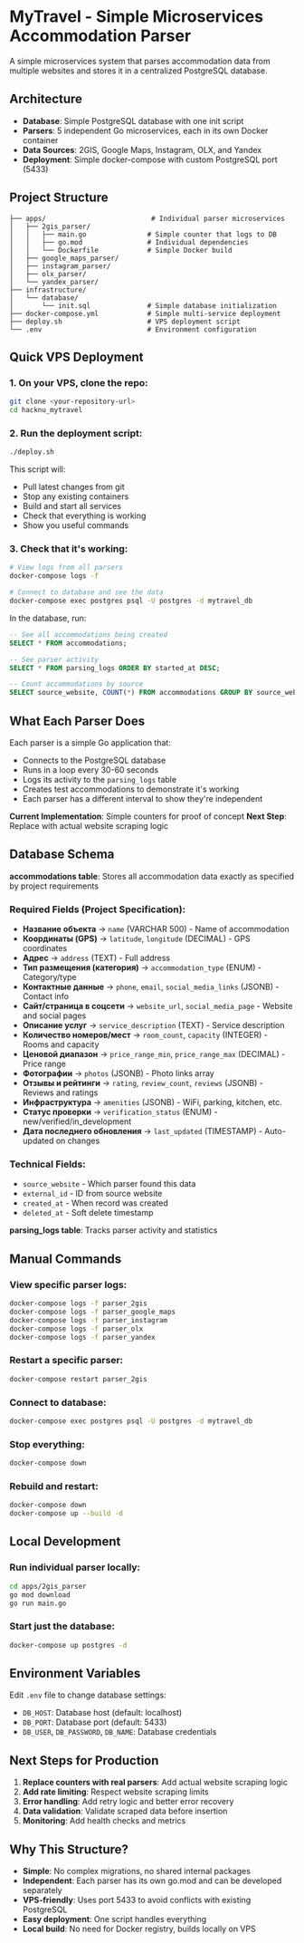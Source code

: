 # MyTravel - Simple Microservices Accommodation Parser

A simple microservices system that parses accommodation data from multiple websites and stores it in a centralized PostgreSQL database.

## Architecture

- **Database**: Simple PostgreSQL database with one init script
- **Parsers**: 5 independent Go microservices, each in its own Docker container
- **Data Sources**: 2GIS, Google Maps, Instagram, OLX, and Yandex
- **Deployment**: Simple docker-compose with custom PostgreSQL port (5433)

## Project Structure

```
├── apps/                          # Individual parser microservices
│   ├── 2gis_parser/
│   │   ├── main.go               # Simple counter that logs to DB
│   │   ├── go.mod                # Individual dependencies
│   │   └── Dockerfile            # Simple Docker build
│   ├── google_maps_parser/
│   ├── instagram_parser/
│   ├── olx_parser/
│   └── yandex_parser/
├── infrastructure/
│   └── database/
│       └── init.sql              # Simple database initialization
├── docker-compose.yml            # Simple multi-service deployment
├── deploy.sh                     # VPS deployment script
└── .env                          # Environment configuration
```

## Quick VPS Deployment

### 1. On your VPS, clone the repo:
```bash
git clone <your-repository-url>
cd hacknu_mytravel
```

### 2. Run the deployment script:
```bash
./deploy.sh
```

This script will:
- Pull latest changes from git
- Stop any existing containers
- Build and start all services
- Check that everything is working
- Show you useful commands

### 3. Check that it's working:
```bash
# View logs from all parsers
docker-compose logs -f

# Connect to database and see the data
docker-compose exec postgres psql -U postgres -d mytravel_db
```

In the database, run:
```sql
-- See all accommodations being created
SELECT * FROM accommodations;

-- See parser activity
SELECT * FROM parsing_logs ORDER BY started_at DESC;

-- Count accommodations by source
SELECT source_website, COUNT(*) FROM accommodations GROUP BY source_website;
```

## What Each Parser Does

Each parser is a simple Go application that:
- Connects to the PostgreSQL database
- Runs in a loop every 30-60 seconds
- Logs its activity to the `parsing_logs` table
- Creates test accommodations to demonstrate it's working
- Each parser has a different interval to show they're independent

**Current Implementation**: Simple counters for proof of concept
**Next Step**: Replace with actual website scraping logic

## Database Schema

**accommodations table**: Stores all accommodation data exactly as specified by project requirements

### Required Fields (Project Specification):
- **Название объекта** → `name` (VARCHAR 500) - Name of accommodation
- **Координаты (GPS)** → `latitude`, `longitude` (DECIMAL) - GPS coordinates  
- **Адрес** → `address` (TEXT) - Full address
- **Тип размещения (категория)** → `accommodation_type` (ENUM) - Category/type
- **Контактные данные** → `phone`, `email`, `social_media_links` (JSONB) - Contact info
- **Сайт/страница в соцсети** → `website_url`, `social_media_page` - Website and social pages
- **Описание услуг** → `service_description` (TEXT) - Service description
- **Количество номеров/мест** → `room_count`, `capacity` (INTEGER) - Rooms and capacity
- **Ценовой диапазон** → `price_range_min`, `price_range_max` (DECIMAL) - Price range
- **Фотографии** → `photos` (JSONB) - Photo links array
- **Отзывы и рейтинги** → `rating`, `review_count`, `reviews` (JSONB) - Reviews and ratings
- **Инфраструктура** → `amenities` (JSONB) - WiFi, parking, kitchen, etc.
- **Статус проверки** → `verification_status` (ENUM) - new/verified/in_development
- **Дата последнего обновления** → `last_updated` (TIMESTAMP) - Auto-updated on changes

### Technical Fields:
- `source_website` - Which parser found this data
- `external_id` - ID from source website  
- `created_at` - When record was created
- `deleted_at` - Soft delete timestamp

**parsing_logs table**: Tracks parser activity and statistics

## Manual Commands

### View specific parser logs:
```bash
docker-compose logs -f parser_2gis
docker-compose logs -f parser_google_maps
docker-compose logs -f parser_instagram
docker-compose logs -f parser_olx
docker-compose logs -f parser_yandex
```

### Restart a specific parser:
```bash
docker-compose restart parser_2gis
```

### Connect to database:
```bash
docker-compose exec postgres psql -U postgres -d mytravel_db
```

### Stop everything:
```bash
docker-compose down
```

### Rebuild and restart:
```bash
docker-compose down
docker-compose up --build -d
```

## Local Development

### Run individual parser locally:
```bash
cd apps/2gis_parser
go mod download
go run main.go
```

### Start just the database:
```bash
docker-compose up postgres -d
```

## Environment Variables

Edit `.env` file to change database settings:
- `DB_HOST`: Database host (default: localhost)  
- `DB_PORT`: Database port (default: 5433)
- `DB_USER`, `DB_PASSWORD`, `DB_NAME`: Database credentials

## Next Steps for Production

1. **Replace counters with real parsers**: Add actual website scraping logic
2. **Add rate limiting**: Respect website scraping limits
3. **Error handling**: Add retry logic and better error recovery
4. **Data validation**: Validate scraped data before insertion
5. **Monitoring**: Add health checks and metrics

## Why This Structure?

- **Simple**: No complex migrations, no shared internal packages
- **Independent**: Each parser has its own go.mod and can be developed separately
- **VPS-friendly**: Uses port 5433 to avoid conflicts with existing PostgreSQL
- **Easy deployment**: One script handles everything
- **Local build**: No need for Docker registry, builds locally on VPS